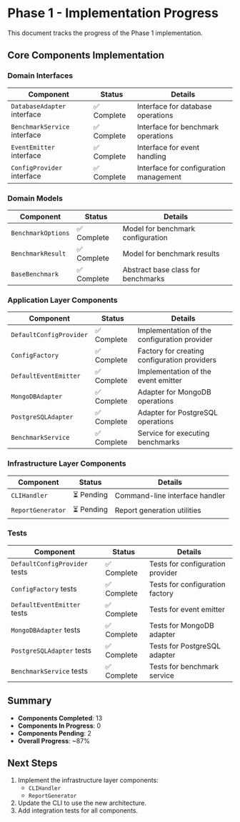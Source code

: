 # Phase 1 - Implementation Progress

This document tracks the progress of the Phase 1 implementation.

## Core Components Implementation

### Domain Interfaces

| Component | Status | Details |
|-----------|--------|---------|
| `DatabaseAdapter` interface | ✅ Complete | Interface for database operations |
| `BenchmarkService` interface | ✅ Complete | Interface for benchmark operations |
| `EventEmitter` interface | ✅ Complete | Interface for event handling |
| `ConfigProvider` interface | ✅ Complete | Interface for configuration management |

### Domain Models

| Component | Status | Details |
|-----------|--------|---------|
| `BenchmarkOptions` | ✅ Complete | Model for benchmark configuration |
| `BenchmarkResult` | ✅ Complete | Model for benchmark results |
| `BaseBenchmark` | ✅ Complete | Abstract base class for benchmarks |

### Application Layer Components

| Component | Status | Details |
|-----------|--------|---------|
| `DefaultConfigProvider` | ✅ Complete | Implementation of the configuration provider |
| `ConfigFactory` | ✅ Complete | Factory for creating configuration providers |
| `DefaultEventEmitter` | ✅ Complete | Implementation of the event emitter |
| `MongoDBAdapter` | ✅ Complete | Adapter for MongoDB operations |
| `PostgreSQLAdapter` | ✅ Complete | Adapter for PostgreSQL operations |
| `BenchmarkService` | ✅ Complete | Service for executing benchmarks |

### Infrastructure Layer Components

| Component | Status | Details |
|-----------|--------|---------|
| `CLIHandler` | ⏳ Pending | Command-line interface handler |
| `ReportGenerator` | ⏳ Pending | Report generation utilities |

### Tests

| Component | Status | Details |
|-----------|--------|---------|
| `DefaultConfigProvider` tests | ✅ Complete | Tests for configuration provider |
| `ConfigFactory` tests | ✅ Complete | Tests for configuration factory |
| `DefaultEventEmitter` tests | ✅ Complete | Tests for event emitter |
| `MongoDBAdapter` tests | ✅ Complete | Tests for MongoDB adapter |
| `PostgreSQLAdapter` tests | ✅ Complete | Tests for PostgreSQL adapter |
| `BenchmarkService` tests | ✅ Complete | Tests for benchmark service |

## Summary

- **Components Completed**: 13
- **Components In Progress**: 0
- **Components Pending**: 2
- **Overall Progress**: ~87%

## Next Steps

1. Implement the infrastructure layer components:
   - `CLIHandler`
   - `ReportGenerator`
2. Update the CLI to use the new architecture.
3. Add integration tests for all components. 